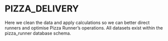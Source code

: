 # PIZZA_DELIVERY
Here we clean the data and apply calculations so we can better direct runners and optimise Pizza Runner’s operations.  All datasets exist within the pizza_runner database schema.
